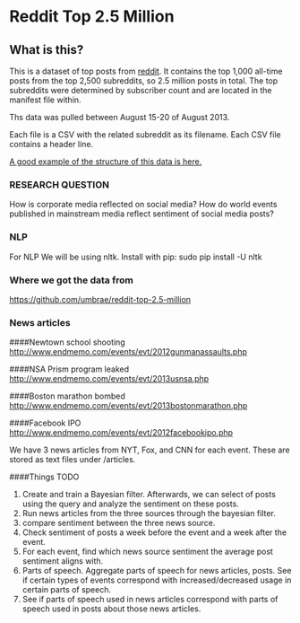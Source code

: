# Reddit Top 2.5 Million

## What is this?

This is a dataset of top posts from [reddit](http://www.reddit.com). It contains the top 1,000 all-time posts from the top 2,500 subreddits, so 2.5 million posts in total. The top subreddits were determined by subscriber count and are located in the manifest file within.

Ths data was pulled between August 15-20 of August 2013.

Each file is a CSV with the related subreddit as its filename. Each CSV file contains a header line.

[A good example of the structure of this data is here.](https://github.com/umbrae/reddit-top-2.5-million/blob/master/data/serendipity.csv)


### RESEARCH QUESTION
How is corporate media reflected on social media?  How do world events published
in mainstream media reflect sentiment of social media posts?

### NLP
For NLP We will be using nltk.  Install with pip:
sudo pip install -U nltk

### Where we got the data from
https://github.com/umbrae/reddit-top-2.5-million

### News articles

####Newtown school shooting
http://www.endmemo.com/events/evt/2012gunmanassaults.php

####NSA Prism program leaked
http://www.endmemo.com/events/evt/2013usnsa.php

####Boston marathon bombed
http://www.endmemo.com/events/evt/2013bostonmarathon.php

####Facebook IPO
http://www.endmemo.com/events/evt/2012facebookipo.php

We have 3 news articles from NYT, Fox, and CNN for each event.  These are stored as text files under /articles. 


####Things TODO
1) Create and train a Bayesian filter.  Afterwards, we can select of posts using the query and analyze the sentiment on these posts.  
2) Run news articles from the three sources through the bayesian filter.
3) compare sentiment between the three news source.
4) Check sentiment of posts a week before the event and a week after the event.
5) For each event, find which news source sentiment the average post sentiment aligns with.  
6) Parts of speech.  Aggregate parts of speech for news articles, posts.  See if certain types of events correspond with increased/decreased usage in certain parts of speech.
7) See if parts of speech used in news articles correspond with parts of speech used in posts about those news articles.


